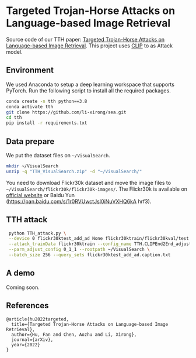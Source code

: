 # Targeted Trojan-Horse Attacks on Language-based Image Retrieval



Source code of our TTH paper:  [Targeted Trojan-Horse Attacks on Language-based Image Retrieval](https://arxiv.org/abs/2202.03861). This project uses [CLIP](https://github.com/openai/CLIP) to as Attack model.

## Environment

We used Anaconda to setup a deep learning workspace that supports PyTorch. Run the following script to install all the required packages.

```sh
conda create -n tth python==3.8
conda activate tth
git clone https://github.com/li-xirong/sea.git
cd tth
pip install -r requirements.txt
```



## Data prepare

We put the dataset files on `~/VisualSearch`.

```sh
mkdir ~/VisualSearch
unzip -q "TTH_VisualSearch.zip" -d "~/VisualSearch/"
```

You need to download Flickr30k dataset and move the image files to `~/VisualSearch/flickr30k/flickr30k-images/`. The Flickr30k is available on [official website](http://shannon.cs.illinois.edu/DenotationGraph/) or Baidu Yun (https://pan.baidu.com/s/1r0RVUwctJsI0iNuVXHQ6kA  hrf3).



## TTH attack



```sh
 python TTH_attack.py \
 --device 0 flickr30ktest_add_ad None flickr30ktrain/flickr30kval/test \
 --attack_trainData flickr30ktrain --config_name TTH.CLIPEnd2End_adjust \
 --parm_adjust_config 0_1_1 --rootpath ~/VisualSearch \
 --batch_size 256 --query_sets flickr30ktest_add_ad.caption.txt
```



## A demo

Coming soon.



## References

```
@article{hu2022targeted,
  title={Targeted Trojan-Horse Attacks on Language-based Image Retrieval},
  author={Hu, Fan and Chen, Aozhu and Li, Xirong},
  journal={arXiv},
  year={2022}
}
```

